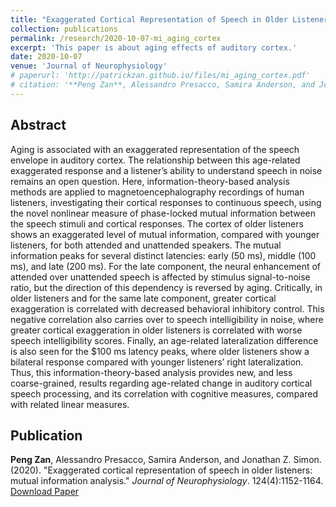 ```yaml
---
title: "Exaggerated Cortical Representation of Speech in Older Listeners: Mutual Information Analysis"
collection: publications
permalink: /research/2020-10-07-mi_aging_cortex
excerpt: 'This paper is about aging effects of auditory cortex.'
date: 2020-10-07
venue: 'Journal of Neurophysiology'
# paperurl: 'http://patrickzan.github.io/files/mi_aging_cortex.pdf'
# citation: '**Peng Zan**, Alessandro Presacco, Samira Anderson, and Jonathan Z. Simon. (2020). &quot;Exaggerated cortical representation of speech in older listeners: mutual information analysis.&quot; <i>Journal of Neurophysiology</i>. 124(4):1152-1164.'
---
```


Abstract 
------
Aging is associated with an exaggerated representation of the speech envelope in auditory cortex. The relationship between this age-related exaggerated response and a listener’s ability to understand speech in noise remains an open question. Here, information-theory-based analysis methods are applied to magnetoencephalography recordings of human listeners, investigating their cortical responses to continuous speech, using the novel nonlinear measure of phase-locked mutual information between the speech stimuli and cortical responses. The cortex of older listeners shows an exaggerated level of mutual information, compared with younger listeners, for both attended and unattended speakers. The mutual information peaks for several distinct latencies: early (50 ms), middle (100 ms), and late (200 ms). For the late component, the neural enhancement of attended over unattended speech is affected by stimulus signal-to-noise ratio, but the direction of this dependency is reversed by aging. Critically, in older listeners and for the same late component, greater cortical exaggeration is correlated with decreased behavioral inhibitory control. This negative correlation also carries over to speech intelligibility in noise, where greater cortical exaggeration in older listeners is correlated with worse speech intelligibility scores. Finally, an age-related lateralization difference is also seen for the $100 ms latency peaks, where older listeners show a bilateral response compared with younger listeners’ right lateralization. Thus, this information-theory-based analysis provides new, and less coarse-grained, results regarding age-related change in auditory cortical speech processing, and its correlation with cognitive measures, compared with related linear measures.

Publication
------
**Peng Zan**, Alessandro Presacco, Samira Anderson, and Jonathan Z. Simon. (2020). &quot;Exaggerated cortical representation of speech in older listeners: mutual information analysis.&quot; <i>Journal of Neurophysiology</i>. 124(4):1152-1164. [Download Paper](http://patrickzan.github.io/files/mi_aging_cortex.pdf)
